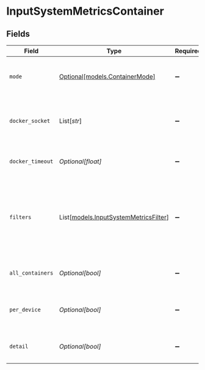 # InputSystemMetricsContainer


## Fields

| Field                                                                                        | Type                                                                                         | Required                                                                                     | Description                                                                                  |
| -------------------------------------------------------------------------------------------- | -------------------------------------------------------------------------------------------- | -------------------------------------------------------------------------------------------- | -------------------------------------------------------------------------------------------- |
| `mode`                                                                                       | [Optional[models.ContainerMode]](../models/containermode.md)                                 | :heavy_minus_sign:                                                                           | Select the level of detail for container metrics                                             |
| `docker_socket`                                                                              | List[*str*]                                                                                  | :heavy_minus_sign:                                                                           | Full paths for Docker's UNIX-domain socket                                                   |
| `docker_timeout`                                                                             | *Optional[float]*                                                                            | :heavy_minus_sign:                                                                           | Timeout, in seconds, for the Docker API                                                      |
| `filters`                                                                                    | List[[models.InputSystemMetricsFilter](../models/inputsystemmetricsfilter.md)]               | :heavy_minus_sign:                                                                           | Containers matching any of these will be included. All are included if no filters are added. |
| `all_containers`                                                                             | *Optional[bool]*                                                                             | :heavy_minus_sign:                                                                           | Include stopped and paused containers                                                        |
| `per_device`                                                                                 | *Optional[bool]*                                                                             | :heavy_minus_sign:                                                                           | Generate separate metrics for each device                                                    |
| `detail`                                                                                     | *Optional[bool]*                                                                             | :heavy_minus_sign:                                                                           | Generate full container metrics                                                              |